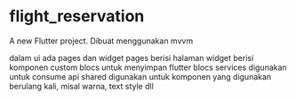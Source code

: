 # flight_reservation

A new Flutter project.
Dibuat menggunakan mvvm

dalam ui ada pages dan widget
pages berisi halaman
widget berisi komponen custom
blocs untuk menyimpan flutter blocs
services digunakan untuk consume api
shared digunakan untuk komponen yang digunakan berulang kali, misal warna, text style dll